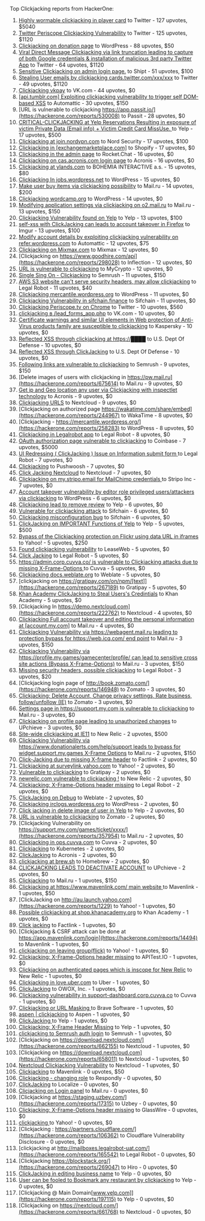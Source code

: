 Top Clickjacking reports from HackerOne:

1. [Highly wormable clickjacking in player card](https://hackerone.com/reports/85624) to Twitter - 127 upvotes, $5040
2. [Twitter Periscope Clickjacking Vulnerability](https://hackerone.com/reports/591432) to Twitter - 125 upvotes, $1120
3. [Clickjacking on donation page](https://hackerone.com/reports/921709) to WordPress - 88 upvotes, $50
4. [Viral Direct Message Clickjacking via link truncation leading to capture of both Google credentials & installation of malicious 3rd party Twitter App](https://hackerone.com/reports/643274) to Twitter - 64 upvotes, $1120
5. [Sensitive Clickjacking on admin login page.](https://hackerone.com/reports/389145) to Shipt - 51 upvotes, $100
6. [Stealing User emails by clickjacking cards.twitter.com/xxx/xxx](https://hackerone.com/reports/154963) to Twitter - 49 upvotes, $1120
7. [Clickjacking vkpay](https://hackerone.com/reports/374817) to VK.com - 44 upvotes, $0
8. [[api.tumblr.com] Exploiting clickjacking vulnerability to trigger self DOM-based XSS](https://hackerone.com/reports/953579) to Automattic - 30 upvotes, $150
9. [URL is vulnerable to clickjacking  https://app.passit.io/](https://hackerone.com/reports/530008) to Passit - 28 upvotes, $0
10. [CRITICAL-CLICKJACKING at Yelp Reservations Resulting in exposure of victim Private Data (Email info) + Victim Credit Card MissUse. ](https://hackerone.com/reports/355859) to Yelp - 17 upvotes, $500
11. [Clickjacking at join.nordvpn.com](https://hackerone.com/reports/765955) to Nord Security - 17 upvotes, $100
12. [Clickjacking in [exchangemarketplace.com]](https://hackerone.com/reports/658217) to Shopify - 17 upvotes, $0
13. [Clickjacking in the admin page](https://hackerone.com/reports/728004) to Rocket.Chat - 16 upvotes, $0
14. [Clickjacking on cas.acronis.com login page](https://hackerone.com/reports/971234) to Acronis - 16 upvotes, $0
15. [Clickjacking at ylands.com](https://hackerone.com/reports/405342) to BOHEMIA INTERACTIVE a.s. - 15 upvotes, $80
16. [Clickjacking In jobs.wordpress.net](https://hackerone.com/reports/223024) to WordPress - 15 upvotes, $0
17. [Make user buy items via clickjacking possibility](https://hackerone.com/reports/471967) to Mail.ru - 14 upvotes, $200
18. [Clickjacking wordcamp.org](https://hackerone.com/reports/230581) to WordPress - 14 upvotes, $0
19. [Modifying application settings via clickjacking on o2.mail.ru](https://hackerone.com/reports/355774) to Mail.ru - 13 upvotes, $150
20. [Clickjacking Vulnerability found on Yelp](https://hackerone.com/reports/214087) to Yelp - 13 upvotes, $100
21. [self-xss with ClickJacking can leads to account takeover in Firefox](https://hackerone.com/reports/892289) to Imgur - 13 upvotes, $100
22. [Modify account details by exploiting clickjacking vulnerability on refer.wordpress.com](https://hackerone.com/reports/765355) to Automattic - 12 upvotes, $75
23. [Clickjacking on Mixmax.com](https://hackerone.com/reports/234713) to Mixmax - 12 upvotes, $0
24. [Clickjacking on https://www.goodhire.com/api](https://hackerone.com/reports/298028) to Inflection - 12 upvotes, $0
25. [URL is vulnerable to clickjacking](https://hackerone.com/reports/712376) to MyCrypto - 12 upvotes, $0
26. [Single Sing On - Clickjacking](https://hackerone.com/reports/299009) to Semrush - 11 upvotes, $150
27. [AWS S3 website can't serve security headers, may allow clickjacking](https://hackerone.com/reports/149572) to Legal Robot - 11 upvotes, $40
28. [Clickjacking mercantile.wordpress.org](https://hackerone.com/reports/264125) to WordPress - 11 upvotes, $0
29. [Clickjacking Vulnerability in sifchain.finance](https://hackerone.com/reports/1185949) to Sifchain - 11 upvotes, $0
30. [Clickjacking Periscope.tv on Chrome](https://hackerone.com/reports/198622) to Twitter - 10 upvotes, $560
31. [clickjacking в /lead_forms_app.php](https://hackerone.com/reports/294334) to VK.com - 10 upvotes, $0
32. [Certificate warnings and similar UI elements in Web protection of Anti-Virus products family are susceptible to clickjacking](https://hackerone.com/reports/463695) to Kaspersky - 10 upvotes, $0
33. [Reflected XSS through clickjacking at https://████](https://hackerone.com/reports/1149144) to U.S. Dept Of Defense - 10 upvotes, $0
34. [Reflected XSS through ClickJacking](https://hackerone.com/reports/1171403) to U.S. Dept Of Defense - 10 upvotes, $0
35. [Following links are vulnerable to clickjacking](https://hackerone.com/reports/289246) to Semrush - 9 upvotes, $150
36. [Delete images of users  with clickjacking in https://pw.mail.ru](https://hackerone.com/reports/675614) to Mail.ru - 9 upvotes, $0
37. [Get ip and Geo location any user via Clickjacking with inspectlet technology](https://hackerone.com/reports/998555) to Acronis - 9 upvotes, $0
38. [Clickjacking URLS](https://hackerone.com/reports/1039805) to Nextcloud - 9 upvotes, $0
39. [Clickjacking on authorized page https://wakatime.com/share/embed](https://hackerone.com/reports/244967) to WakaTime - 8 upvotes, $0
40. [Clickjacking - https://mercantile.wordpress.org/](https://hackerone.com/reports/258283) to WordPress - 8 upvotes, $0
41. [Clickjacking in Legalrobot app](https://hackerone.com/reports/270454) to Legal Robot - 8 upvotes, $0
42. [OAuth authorization page vulnerable to clickjacking](https://hackerone.com/reports/65825) to Coinbase - 7 upvotes, $5000
43. [UI Redressing ( ClickJacking ) Issue on Information submit form ](https://hackerone.com/reports/163753) to Legal Robot - 7 upvotes, $0
44. [Clickjacking](https://hackerone.com/reports/200419) to Pushwoosh - 7 upvotes, $0
45. [Click Jacking Nextcloud](https://hackerone.com/reports/347782) to Nextcloud - 7 upvotes, $0
46. [Clickjacking on my.stripo.email for MailChimp credentials ](https://hackerone.com/reports/737625) to Stripo Inc - 7 upvotes, $0
47. [Account takeover vulnerability by editor role privileged users/attackers via clickjacking](https://hackerone.com/reports/388254) to WordPress - 6 upvotes, $0
48. [Clickjacking lead to remove review](https://hackerone.com/reports/965141) to Yelp - 6 upvotes, $0
49. [Vulnerable for clickjacking attack](https://hackerone.com/reports/1188639) to Sifchain - 6 upvotes, $0
50. [Clickjacking misconfiguration bug](https://hackerone.com/reports/1176104) to Sifchain - 6 upvotes, $0
51. [ClickJacking on IMPORTANT Functions of Yelp](https://hackerone.com/reports/305128) to Yelp - 5 upvotes, $500
52. [Bypass of the Clickjacking protection on Flickr using data URL in iframes](https://hackerone.com/reports/7264) to Yahoo! - 5 upvotes, $250
53. [Found clickjacking vulnerability](https://hackerone.com/reports/119828) to LeaseWeb - 5 upvotes, $0
54. [Click Jacking](https://hackerone.com/reports/163888) to Legal Robot - 5 upvotes, $0
55. [https://admin.corp.cuvva.co/ is vulnerable to Clickjacking attacks due to missing X-Frame-Options ](https://hackerone.com/reports/231434) to Cuvva - 5 upvotes, $0
56. [Clickjacking docs.weblate.org](https://hackerone.com/reports/223391) to Weblate - 5 upvotes, $0
57. [clickjacking on https://gratipay.com/on/npm/[text]](https://hackerone.com/reports/267189) to Gratipay - 5 upvotes, $0
58. [Khan Academy ClickJacking to Steal Users's Credintials](https://hackerone.com/reports/639682) to Khan Academy - 5 upvotes, $0
59. [Clickjacking In https://demo.nextcloud.com](https://hackerone.com/reports/222762) to Nextcloud - 4 upvotes, $0
60. [Clickjacking Full account takeover and editing the personal information at [account.my.com]](https://hackerone.com/reports/261652) to Mail.ru - 4 upvotes, $0
61. [Clickjacking Vulnerability via https://webagent.mail.ru leading to protection bypass for https://web.icq.com/ end point](https://hackerone.com/reports/918923) to Mail.ru - 3 upvotes, $150
62. [Clickjacking Vulnerability via https://profile.my.games/gamecenter/profile/ can lead to sensitive cross site actions (Bypass X-Frame-Options)](https://hackerone.com/reports/974090) to Mail.ru - 3 upvotes, $150
63. [Missing security headers, possible clickjacking](https://hackerone.com/reports/64645) to Legal Robot - 3 upvotes, $20
64. [Clickjacking login page of http://book.zomato.com/](https://hackerone.com/reports/146948) to Zomato - 3 upvotes, $0
65. [Clickjacking: Delete Account, Change privacy settings, Rate business, follow/unfollow (IE)](https://hackerone.com/reports/338569) to Zomato - 3 upvotes, $0
66. [Settings page in https://support.my.com is vulnerable to clickjacking](https://hackerone.com/reports/667400) to Mail.ru - 3 upvotes, $0
67. [Clickjacking on profile page leading to unauthorized changes](https://hackerone.com/reports/1198907) to UPchieve - 3 upvotes, $0
68. [Site-wide clickjacking at IE11](https://hackerone.com/reports/614947) to New Relic - 2 upvotes, $500
69. [Clickjacking Vulnerability via https://www.donationalerts.com/help/support leads to bypass for widget.support.my.games X-Frame Options](https://hackerone.com/reports/1027192) to Mail.ru - 2 upvotes, $150
70. [Click-Jacking due to missing X-frame header](https://hackerone.com/reports/17664) to Factlink - 2 upvotes, $0
71. [Clickjacking at surveylink.yahoo.com](https://hackerone.com/reports/3578) to Yahoo! - 2 upvotes, $0
72. [Vulnerable to clickjacking](https://hackerone.com/reports/123782) to Gratipay - 2 upvotes, $0
73. [newrelic.com vulnerable to clickjacking !](https://hackerone.com/reports/123126) to New Relic - 2 upvotes, $0
74. [Clickjacking: X-Frame-Options header missing](https://hackerone.com/reports/163646) to Legal Robot - 2 upvotes, $0
75. [ClickJacking on Debug](https://hackerone.com/reports/225555) to Weblate - 2 upvotes, $0
76. [Clickjacking irclogs.wordpress.org](https://hackerone.com/reports/267075) to WordPress - 2 upvotes, $0
77. [Click jacking in delete image of user in Yelp](https://hackerone.com/reports/201848) to Yelp - 2 upvotes, $0
78. [URL is vulnerable to clickjacking](https://hackerone.com/reports/337219) to Zomato - 2 upvotes, $0
79. [Clickjacking Vulnerability on https://support.my.com/games/ticket/xxxx/](https://hackerone.com/reports/357954) to Mail.ru - 2 upvotes, $0
80. [Clickjacking in ops.cuvva.com](https://hackerone.com/reports/583624) to Cuvva - 2 upvotes, $0
81. [Clickjacking](https://hackerone.com/reports/832593) to Kubernetes - 2 upvotes, $0
82. [ClickJacking](https://hackerone.com/reports/947690) to Acronis - 2 upvotes, $0
83. [clickjacking at  brew.sh](https://hackerone.com/reports/1245972) to Homebrew - 2 upvotes, $0
84. [CLICKJACKING LEADS TO DEACTIVATE ACCOUNT](https://hackerone.com/reports/1301113) to UPchieve - 2 upvotes, $0
85. [Clickjacking](https://hackerone.com/reports/8724) to Mail.ru - 1 upvotes, $150
86. [Clickjacking at https://www.mavenlink.com/ main website ](https://hackerone.com/reports/14631) to Mavenlink - 1 upvotes, $50
87. [ClickJacking on http://au.launch.yahoo.com](https://hackerone.com/reports/1229) to Yahoo! - 1 upvotes, $0
88. [Possible clickjacking at shop.khanacademy.org](https://hackerone.com/reports/6370) to Khan Academy - 1 upvotes, $0
89. [Click jacking](https://hackerone.com/reports/13550) to Factlink - 1 upvotes, $0
90. [Clickjacking & CSRF attack can be done at https://app.mavenlink.com/login](https://hackerone.com/reports/14494) to Mavenlink - 1 upvotes, $0
91. [clickjacking on leaving group(flick)](https://hackerone.com/reports/7745) to Yahoo! - 1 upvotes, $0
92. [Clickjacking: X-Frame-Options header missing](https://hackerone.com/reports/129650) to APITest.IO - 1 upvotes, $0
93. [Clickjacking on authenticated pages which is inscope for New Relic](https://hackerone.com/reports/128645) to New Relic - 1 upvotes, $0
94. [Clickjacking in love.uber.com](https://hackerone.com/reports/137152) to Uber - 1 upvotes, $0
95. [ClickJacking](https://hackerone.com/reports/183127) to OWOX, Inc. - 1 upvotes, $0
96. [Clickjacking vulnerability in support-dashboard.corp.cuvva.co](https://hackerone.com/reports/231694) to Cuvva - 1 upvotes, $0
97. [Clickjacking or URL Masking ](https://hackerone.com/reports/204198) to Brave Software - 1 upvotes, $0
98. [aspen | clickjacking](https://hackerone.com/reports/272387) to Aspen - 1 upvotes, $0
99. [ClickJacking ](https://hackerone.com/reports/179839) to Yelp - 1 upvotes, $0
100. [Clickjacking: X-Frame Header Missing](https://hackerone.com/reports/168358) to Yelp - 1 upvotes, $0
101. [clickjacking to Semrush auth login](https://hackerone.com/reports/318295) to Semrush - 1 upvotes, $0
102. [Clickjacking on https://download.nextcloud.com/](https://hackerone.com/reports/662155) to Nextcloud - 1 upvotes, $0
103. [Clickjacking on https://download.nextcloud.com](https://hackerone.com/reports/658011) to Nextcloud - 1 upvotes, $0
104. [Nextcloud Clickjacking Vulnerability](https://hackerone.com/reports/710996) to Nextcloud - 1 upvotes, $0
105. [Clickjacking](https://hackerone.com/reports/21110) to Mavenlink - 0 upvotes, $50
106. [Clickjacking - changing role](https://hackerone.com/reports/7924) to Respondly - 0 upvotes, $0
107. [ClickJacking](https://hackerone.com/reports/7862) to Localize - 0 upvotes, $0
108. [Clicjacking on Login panel](https://hackerone.com/reports/8459) to Mail.ru - 0 upvotes, $0
109. [Clickjacking at https://staging.uzbey.com/](https://hackerone.com/reports/17315) to Uzbey - 0 upvotes, $0
110. [Clickjacking: X-Frame-Options header missing](https://hackerone.com/reports/27594) to GlassWire - 0 upvotes, $0
111. [clickjacking ](https://hackerone.com/reports/1207) to Yahoo! - 0 upvotes, $0
112. [Clickjacking : https://partners.cloudflare.com/](https://hackerone.com/reports/106362) to Cloudflare Vulnerability Disclosure - 0 upvotes, $0
113. [clickjacking at http://mailboxes.legalrobot-uat.com/](https://hackerone.com/reports/165542) to Legal Robot - 0 upvotes, $0
114. [Clickjacking https://blockstack.org/](https://hackerone.com/reports/269047) to Hiro - 0 upvotes, $0
115. [ClickJacking in editing business name](https://hackerone.com/reports/227837) to Yelp - 0 upvotes, $0
116. [User can be fooled to Bookmark any restaurant by clickjacking](https://hackerone.com/reports/228295) to Yelp - 0 upvotes, $0
117. [Clickjacking @ Main Domain[www.yelp.com]](https://hackerone.com/reports/197115) to Yelp - 0 upvotes, $0
118. [Clickjacking on https://nextcloud.com/](https://hackerone.com/reports/661768) to Nextcloud - 0 upvotes, $0
